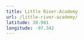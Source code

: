 ```yaml
---
title: Little River-Academy
url: /little-river-academy/
latitude: 30.981
longitude: -97.342
---
```

